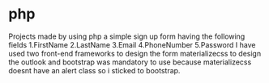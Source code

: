 # php
Projects made by using php
a simple sign up form having the following fields
1.FirstName
2.LastName
3.Email
4.PhoneNumber
5.Password
I have used two front-end frameworks to design the form materializecss to design the outlook and bootstrap was mandatory to use because materializecss doesnt have 
an alert class so i sticked to bootstrap.
